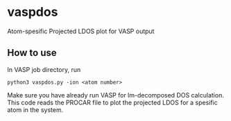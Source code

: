 # vaspdos
 Atom-spesific Projected LDOS plot for VASP output

## How to use
 In VASP job directory, run

 `python3 vaspdos.py -ion <atom number>`

 Make sure you have already run VASP for lm-decomposed DOS calculation. This code reads the PROCAR file to plot the projected LDOS for a spesific atom in the system.
